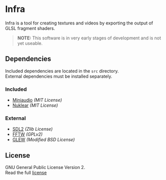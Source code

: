 # Infra
Infra is a tool for creating textures and videos by exporting the output of GLSL fragment shaders.

> **NOTE:** This software is in very early stages of development and is not yet useable.

## Dependencies
Included dependencies are located in the `src` directory.  
External dependencies must be installed separately.

### Included
- [Miniaudio](https://miniaud.io/) *(MIT License)*
- [Nuklear](https://github.com/Immediate-Mode-UI/Nuklear) *(MIT License)*

### External
- [SDL2](https://www.libsdl.org/) *(Zlib License)*
- [FFTW](http://www.fftw.org/) *(GPLv2)*
- [GLEW](https://github.com/nigels-com/glew) *(Modified BSD License)*

## License
GNU General Public License Version 2.  
Read the full [license](LICENSE)
